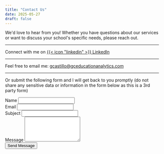 ```yaml
---
title: "Contact Us"
date: 2025-05-27
draft: false
---
```


We'd love to hear from you! Whether you have questions about our services or want to discuss your school's specific needs, please reach out.

---

Connect with me on [{{< icon "linkedin" >}} LinkedIn](https://www.linkedin.com/in/gerardo-castillo-10a175b4/)
 
---

Feel free to email me: [gcastillo@gceducationanalytics.com](mailto:gcastillo@gceducationanalytics.com)

--- 
Or submit the following form and I will get back to you promptly (do not share any sensitive data or information in the form below as this is a 3rd party form)

<form action="https://formsubmit.co/43385c3b061425e22f953f610f16b8fe" method="POST" class="max-w-2xl mx-auto p-6 bg-white rounded-xl shadow space-y-6">
  <!-- Hidden fields -->
  <input type="hidden" name="_captcha" value="false">
  <input type="hidden" name="_next" value="http://gceducationanalytics.com/thank-you/">
  <input type="text" name="_honey" style="display:none">

  <!-- Name -->
  <div>
    <label for="name" class="block font-semibold text-gray-700 mb-1">Name</label>
    <input type="text" name="name" required class="w-full border border-gray-300 rounded-lg p-2">
  </div>

  <!-- Email -->
  <div>
    <label for="email" class="block font-semibold text-gray-700 mb-1">Email</label>
    <input type="email" name="email" required class="w-full border border-gray-300 rounded-lg p-2">
  </div>

  <!-- Subject -->
  <div>
    <label for="subject" class="block font-semibold text-gray-700 mb-1">Subject</label>
    <input type="text" name="subject" required class="w-full border border-gray-300 rounded-lg p-2">
  </div>

  <!-- Message -->
  <div>
    <label for="message" class="block font-semibold text-gray-700 mb-1">Message</label>
    <textarea name="message" rows="5" required class="w-full border border-gray-300 rounded-lg p-2"></textarea>
  </div>

  <!-- Outlined Submit Button -->
  <div class="text-center">
    <button type="submit" class="inline-block px-6 py-2 border-2 border-blue-600 text-blue-600 font-semibold rounded-lg hover:bg-blue-600 hover:text-white transition">
      Send Message
    </button>
  </div>
</form>

